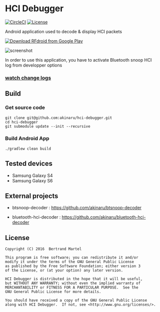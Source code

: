 # HCI Debugger

[![CircleCI](https://img.shields.io/circleci/project/akinaru/hci-debugger.svg?maxAge=2592000?style=plastic)](https://circleci.com/gh/akinaru/hci-debugger)
[![License](http://badge.kloud51.com/pypi/l/html2text.svg)](LICENSE.md)

Android application used to decode & display HCI packets

[![Download RFdroid from Google Play](http://www.android.com/images/brand/android_app_on_play_large.png)](https://play.google.com/store/apps/details?id=com.github.akinaru.hcidebugger)

![screenshot](https://github.com/akinaru/hci-debugger/raw/master/img/screen.gif)

In order to use this application, you have to activate Bluetooth snoop HCI log from developper options

### [watch change logs](https://github.com/akinaru/hci-debugger/blob/master/CHANGELOG.md)

## Build

### Get source code

```
git clone git@github.com:akinaru/hci-debugger.git
cd hci-debugger
git submodule update --init --recursive
```

### Build Android App

```
./gradlew clean build
```

## Tested devices

* Samsung Galaxy S4
* Samsung Galaxy S6

## External projects

* btsnoop-decoder : https://github.com/akinaru/btsnoop-decoder

* bluetooth-hci-decoder : https://github.com/akinaru/bluetooth-hci-decoder

## License

```
Copyright (C) 2016  Bertrand Martel

This program is free software; you can redistribute it and/or
modify it under the terms of the GNU General Public License
as published by the Free Software Foundation; either version 3
of the License, or (at your option) any later version.

HCI Debugger is distributed in the hope that it will be useful,
but WITHOUT ANY WARRANTY; without even the implied warranty of
MERCHANTABILITY or FITNESS FOR A PARTICULAR PURPOSE.  See the
GNU General Public License for more details.

You should have received a copy of the GNU General Public License
along with HCI Debugger.  If not, see <http://www.gnu.org/licenses/>.
```